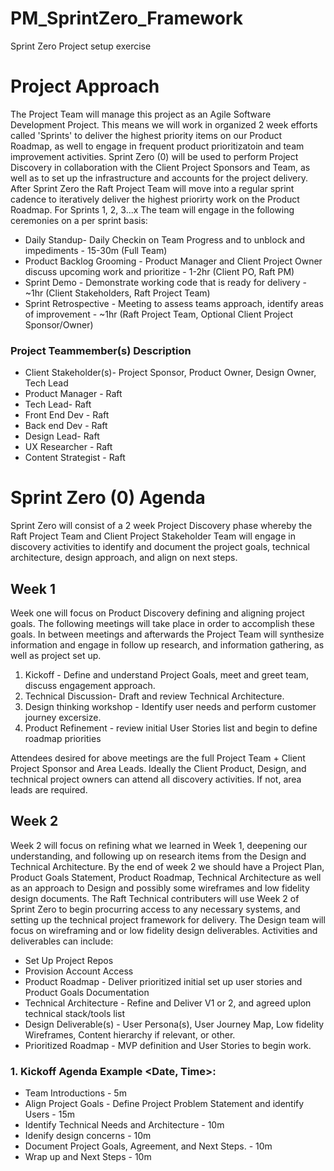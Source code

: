 # PM_SprintZero_Framework
Sprint Zero Project setup exercise

# Project Approach
The Project Team will manage this project as an Agile Software Development Project. This means we will work in organized 2 week efforts called 'Sprints' to deliver the highest priority items on our Product Roadmap, as well to engage in frequent product prioritizatoin and team improvement activities. Sprint Zero (0) will be used to perform Project Discovery in collaboration with the Client Project Sponsors and Team, as well as to set up the infrastructure and accounts for the project delivery. After Sprint Zero the Raft Project Team will move into a regular sprint cadence to iteratively deliver the highest priorirty work on the Product Roadmap. For Sprints 1, 2, 3...x The team will engage in the following ceremonies on a per sprint basis: 
* Daily Standup- Daily Checkin on Team Progress and to unblock and impediments - 15-30m (Full Team)
* Product Backlog Grooming - Product Manager and Client Project Owner discuss upcoming work and prioritize - 1-2hr (Client PO, Raft PM)
* Sprint Demo - Demonstrate working code that is ready for delivery - ~1hr (Client Stakeholders, Raft Project Team)
* Sprint Retrospective - Meeting to assess teams approach, identify areas of improvement - ~1hr (Raft Project Team, Optional Client Project Sponsor/Owner)

### Project Teammember(s) Description 
* Client Stakeholder(s)- Project Sponsor, Product Owner, Design Owner, Tech Lead
* Product Manager - Raft
* Tech Lead- Raft
* Front End Dev - Raft
* Back end Dev - Raft
* Design Lead- Raft
* UX Researcher - Raft
* Content Strategist - Raft 

# Sprint Zero (0) Agenda
Sprint Zero will consist of a 2 week Project Discovery phase whereby the Raft Project Team and Client Project Stakeholder Team will engage in discovery activities to identify and document the project goals, technical architecture, design approach, and align on next steps. 

## Week 1
Week one will focus on Product Discovery defining and aligning project goals. The following meetings will take place in order to accomplish these goals. In between meetings and afterwards the Project Team will synthesize information and engage in follow up research, and information gathering, as well as project set up.
1. Kickoff - Define and understand Project Goals, meet and greet team, discuss engagement approach.
2. Technical Discussion- Draft and review Technical Architecture. 
3. Design thinking workshop - Identify user needs and perform customer journey excersize.
4. Product Refinement - review initial User Stories list and begin to define roadmap priorities

Attendees desired for above meetings are the full Project Team + Client Project Sponsor and Area Leads. Ideally the Client Product, Design, and technical project owners can attend all discovery activities. If not, area leads are required. 

## Week 2
Week 2 will focus on refining what we learned in Week 1, deepening our understanding, and following up on research items from the Design and Technical Architecture. By the end of week 2 we should have a Project Plan, Product Goals Statement, Product Roadmap, Technical Architecture as well as an approach to Design and possibly some wireframes and low fidelity design documents. The Raft Technical contributers will use Week 2 of Sprint Zero to begin procurring access to any necessary systems, and setting up the technical project framework for delivery. The Design team will focus on wireframing and or low fidelity design deliverables.
Activities and deliverables can include:
* Set Up Project Repos
* Provision Account Access
* Product Roadmap - Deliver prioritized initial set up user stories and Product Goals Documentation
* Technical Architecture - Refine and Deliver V1 or 2, and agreed uplon technical stack/tools list
* Design Deliverable(s) - User Persona(s), User Journey Map, Low fidelity Wireframes, Content hierarchy if relevant, or other.
* Prioritized Roadmap - MVP definition and User Stories to begin work.

### 1. Kickoff Agenda Example <Date, Time>: 
- Team Introductions - 5m 
- Align Project Goals - Define Project Problem Statement and identify Users - 15m
- Identify Technical Needs and Architecture - 10m
- Idenify design concerns - 10m
- Document Project Goals, Agreement, and Next Steps. - 10m
- Wrap up and Next Steps - 10m


